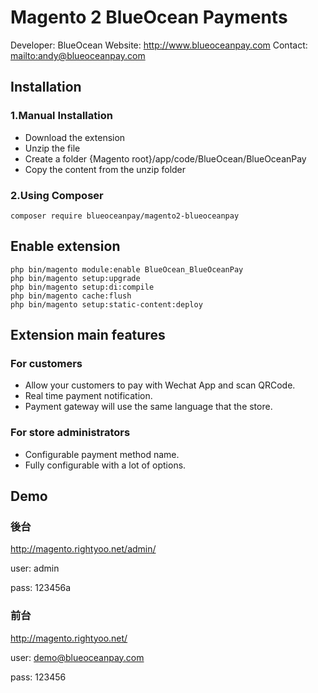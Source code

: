 # Magento 2 BlueOcean Payments

Developer: BlueOcean
Website: http://www.blueoceanpay.com
Contact: <mailto:andy@blueoceanpay.com>

## Installation

### 1.Manual Installation

 * Download the extension
 * Unzip the file
 * Create a folder {Magento root}/app/code/BlueOcean/BlueOceanPay
 * Copy the content from the unzip folder

### 2.Using Composer

```
composer require blueoceanpay/magento2-blueoceanpay

```

## Enable extension

```
php bin/magento module:enable BlueOcean_BlueOceanPay
php bin/magento setup:upgrade
php bin/magento setup:di:compile
php bin/magento cache:flush
php bin/magento setup:static-content:deploy
```


## Extension main features
### For customers

    

 - Allow your customers to pay with Wechat App and scan QRCode.
 - Real time payment notification.
 -  Payment gateway will use the same language that the store.

### For store administrators

 - Configurable payment method name.
 - Fully configurable with a lot of options.


 
## Demo

### 後台

http://magento.rightyoo.net/admin/

user: admin

pass: 123456a

### 前台

http://magento.rightyoo.net/

user: demo@blueoceanpay.com

pass: 123456
